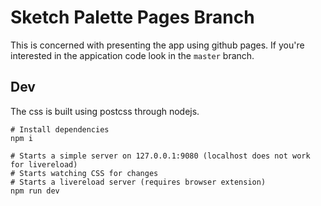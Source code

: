 # Sketch Palette Pages Branch

This is concerned with presenting the app using github pages. If you're interested in the appication code look in the `master` branch.

## Dev

The css is built using postcss through nodejs.

```shell
# Install dependencies
npm i

# Starts a simple server on 127.0.0.1:9080 (localhost does not work for livereload)
# Starts watching CSS for changes
# Starts a livereload server (requires browser extension)
npm run dev
```

